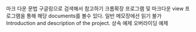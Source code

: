 마크 다운 문법 구글링으로 검색해서 참고하기 
크롬확장 프로그램 및 마크다운 view 프로그램을 통해 해당 documents를 볼수 있다.
일반 메모장에선 읽기 불가
Introduction and description of the project.
상속 예제
오버라이딩 예제
